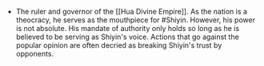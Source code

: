 - The ruler and governor of the [[Hua Divine Empire]]. As the nation is a theocracy, he serves as the mouthpiece for #Shiyin. However, his power is not absolute. His mandate of authority only holds so long as he is believed to be serving as Shiyin's voice. Actions that go against the popular opinion are often decried as breaking Shiyin's trust by opponents.